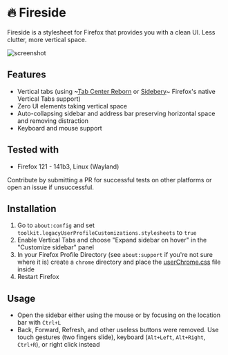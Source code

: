 # 🔥 Fireside
Fireside is a stylesheet for Firefox that provides you with a clean UI. Less clutter, more vertical space.

![screenshot](https://github.com/bjesus/sidefox/assets/55081/ec3bd513-8ef1-465d-aa53-80384bcd0cce)

## Features
- Vertical tabs (using ~[Tab Center Reborn](https://addons.mozilla.org/en-US/firefox/addon/tabcenter-reborn/) or [Sidebery](https://github.com/mbnuqw/sidebery/)~ Firefox's native Vertical Tabs support)
- Zero UI elements taking vertical space
- Auto-collapsing sidebar and address bar preserving horizontal space and removing distraction
- Keyboard and mouse support

## Tested with
- Firefox 121 - 141b3, Linux (Wayland)

Contribute by submitting a PR for successful tests on other platforms or open an issue if unsuccessful.

## Installation
1. Go to `about:config` and set `toolkit.legacyUserProfileCustomizations.stylesheets` to `true`
2. Enable Vertical Tabs and choose "Expand sidebar on hover" in the "Customize sidebar" panel
3. In your Firefox Profile Directory (see `about:support` if you're not sure where it is) create a `chrome` directory and place the [userChrome.css](userChrome.css) file inside
4. Restart Firefox

## Usage
- Open the sidebar either using the mouse or by focusing on the location bar with `Ctrl+L`
- Back, Forward, Refresh, and other useless buttons were removed. Use touch gestures (two fingers slide), keyboard (`Alt+Left`, `Alt+Right`, `Ctrl+R`), or right click instead
